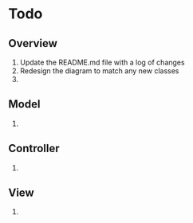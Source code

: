 # Todo

## Overview
1. Update the README.md file with a log of changes
2. Redesign the diagram to match any new classes
3. 

## Model
1. 

## Controller
1. 

## View
1. 
